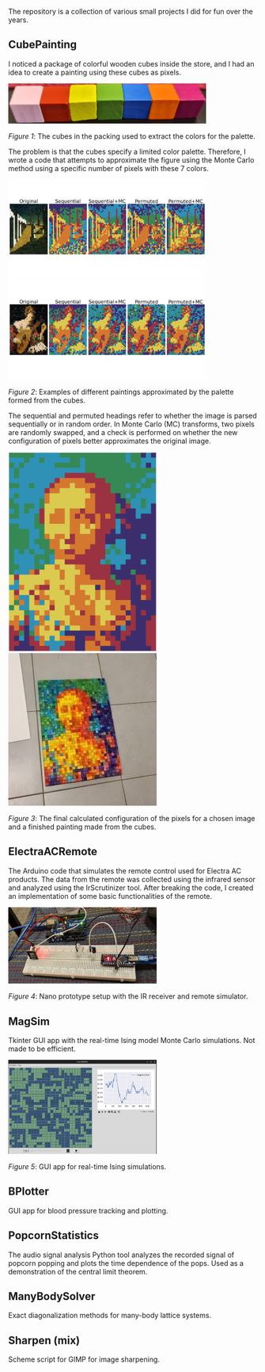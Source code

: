 The repository is a collection of various small projects I did for fun over the years.

## CubePainting

I noticed a package of colorful wooden cubes inside the store, and I had an idea to create a painting using these cubes as pixels.

<img src="CubePainting/images/cubes.jpg" alt="cubes" width="400"/>

*Figure 1*: The cubes in the packing used to extract the colors for the palette. 

The problem is that the cubes specify a limited color palette. Therefore, I wrote a code that attempts to approximate the figure using the Monte Carlo method using a specific number of pixels with these 7 colors.

<img src="CubePainting/images/transforms/image_c.jpg" alt="chirico" width="400"/>
<img src="CubePainting/images/transforms/image_d.jpg" alt="lute" width="400"/>

*Figure 2*: Examples of different paintings approximated by the palette formed from the cubes.

The sequential and permuted headings refer to whether the image is parsed sequentially or in random order.
In Monte Carlo (MC) transforms, two pixels are randomly swapped, and a check is performed on whether the new configuration of pixels better approximates the original image.

<img src="CubePainting/images/transforms/image_final.png" alt="final image" width="300"/>
<img src="CubePainting/images/transforms/cube_painting.jpg" alt="painting" width="300"/>

*Figure 3*: The final calculated configuration of the pixels for a chosen image and a finished painting made from the cubes.

## ElectraACRemote

The Arduino code that simulates the remote control used for Electra AC products. The data from the remote was collected using the infrared sensor and analyzed using the IrScrutinizer tool.
After breaking the code, I created an implementation of some basic functionalities of the remote.

<img src="ElectraACRemote/remote_arduino.jpg" alt="remote" width="300"/>

*Figure 4*: Nano prototype setup with the IR receiver and remote simulator.

## MagSim

Tkinter GUI app with the real-time Ising model Monte Carlo simulations. Not made to be efficient.

<img src="MagSim/images/magsim.png" alt="magsim" width="300"/>

*Figure 5*: GUI app for real-time Ising simulations.

## BPlotter

GUI app for blood pressure tracking and plotting.

## PopcornStatistics

The audio signal analysis Python tool analyzes the recorded signal of popcorn popping and plots the time dependence of the pops.
Used as a demonstration of the central limit theorem.

## ManyBodySolver

Exact diagonalization methods for many-body lattice systems.

## Sharpen (mix)

Scheme script for GIMP for image sharpening.

